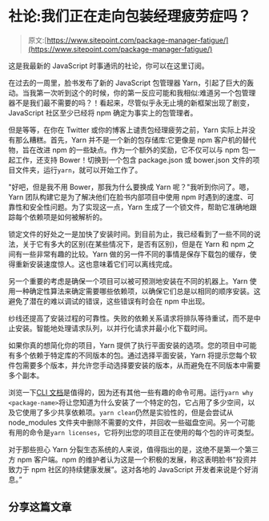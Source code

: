 # 社论:我们正在走向包装经理疲劳症吗？

> 原文:[https://www.sitepoint.com/package-manager-fatigue/](https://www.sitepoint.com/package-manager-fatigue/)

这是我最新的 JavaScript 时事通讯的社论，你可以在这里订阅。

在过去的一周里，脸书发布了新的 JavaScript 包管理器 Yarn，引起了巨大的轰动。当我第一次听到这个的时候，你的第一反应可能和我相似:难道另一个包管理器不是我们最不需要的吗？！看起来，尽管似乎永无止境的新框架出现了剧变，JavaScript 社区至少已经将 npm 确定为事实上的包管理者。

但是等等，在你在 Twitter 或你的博客上谴责包经理疲劳之前，Yarn 实际上并没有那么糟糕。首先，Yarn 并不是一个新的包存储库:它更像是 npm 客户机的替代物，旨在改进 npm 的一些缺点。作为一个额外的奖励，它不仅可以与 npm 包一起工作，还支持 Bower！切换到一个包含 package.json 或 bower.json 文件的项目文件夹，运行`yarn`，就可以开始工作了。

"好吧，但是我不用 Bower，那我为什么要换成 Yarn 呢？"我听到你问了。嗯，Yarn 团队构建它是为了解决他们在脸书内部项目中使用 npm 时遇到的速度、可靠性和安全性问题。为了实现这一点，Yarn 生成了一个锁文件，帮助它准确地跟踪每个依赖项是如何被解析的。

锁定文件的好处之一是加快了安装时间。到目前为止，我已经看到了一些不同的说法，关于它有多大的区别(在某些情况下，是否有区别)，但是在 Yarn 和 npm 之间有一些非常有趣的比较。Yarn 做的另一件不同的事情是保存下载包的缓存，使得重新安装速度惊人。这也意味着它们可以离线完成。

另一个重要的考虑是确保一个项目可以被可预测地安装在不同的机器上。Yarn 使用一种确定性算法来确定需要哪些依赖项，以确保它们总是以相同的顺序安装。这避免了潜在的难以调试的错误，这些错误有时会在 npm 中出现。

纱线还提高了安装过程的可靠性。失败的依赖关系请求将排队等待重试，而不是中止安装。智能地处理请求队列，以并行化请求并最小化下载时间。

如果你真的想简化你的项目，Yarn 提供了执行平面安装的选项。您的项目中可能有多个依赖于特定库的不同版本的包。通过选择平面安装，Yarn 将提示您每个软件包需要多个版本，并允许您手动选择要安装的版本，从而避免在不同版本中需要多个副本。

浏览一下[CLI 文档](https://yarnpkg.com/en/docs/cli/)是值得的，因为还有其他一些有趣的命令可用。运行`yarn why <package-name>`将让您知道为什么安装了一个特定的包，它占用了多少空间，以及它使用了多少共享依赖项。`yarn clean`仍然是实验性的，但是会尝试从 node_modules 文件夹中删除不需要的文件，并回收一些磁盘空间。另一个可能有用的命令是`yarn licenses`，它将列出您的项目正在使用的每个包的许可类型。

对于那些担心 Yarn 分裂生态系统的人来说，值得指出的是，这绝不是第一个第三方 npm 客户端。npm 的维护者认为这是一个积极的发展，称这表明脸书“投资并致力于 npm 社区的持续健康发展”。这对各地的 JavaScript 开发者来说是个好消息。”

## 分享这篇文章